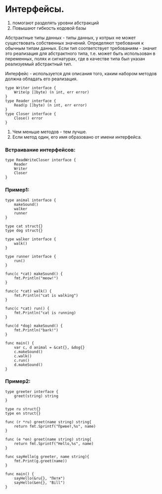# Интерфейсы.
1. помогают разделять уровни абстракций
2. Повышают гибкость кодовой базы


Абстрактные типы данных - типы данных, у котрых не может существовать собственных значений. Определяют требования к обычным типам данных. 
Если тип соответствует требованиям - значит это реализация для абстрактного типа, т.е. может быть использован в переменных, полях и сигнатурах, где в качестве типа был указан реализуемый абстрактный тип.

Интерфейс - используется для описания того, каким набором методов должна обладать его реализация. 

```
type Writer interface {
    Write(p []byte) (n int, err error)
}
type Reader interface {
    Read(p []byte) (n int, err error)
}
type Closer interface {
    Close() error
}
```
1. Чем меньше методов - тем лучше.
2. Если метод один, его имя образовано от имени интерфейса.
### Встраивание интерфейсов:
```
type ReadWriteCloser interface {
    Reader
    Writer
    Closer
}
```
### Пример1:
```
type animal interface {
    makeSound()
    walker
    runner
}

type cat struct{}
type dog struct{}

type walker interface {
    walk()
}

type runner interface {
    run()
}

func(c *cat) makeSound() {
    fmt.Println("meow!")
}

func(c *cat) walk() {
    fmt.Println("cat is walking")
}

func(c *cat) run() {
    fmt.Println("cat is running)
}

func(d *dog) makeSound() {
    fmt.Println("bark!")
}

func main() {
    var c, d animal = &cat{}, &dog{}
    c.makeSound()
    c.walk()
    c.run()
    d.makeSound()
}
```

### Пример2:
```
type greeter interface {
    greet(string) string
}

type ru struct{}
type en struct{}

func (r *ru) greet(name string) string{
    return fmt.Sprintf("Привет,%s", name)
}

func (e *en) greet(name string) string{
    return fmt.Sprintf("Hello,%s", name)
}

func sayHello(g greeter, name string){
    fmt.Print(g.greet(name))
}

func main() {
    sayHello(&ru{}, "Петя")
    sayHello(&en{}, "Bill")
}
```